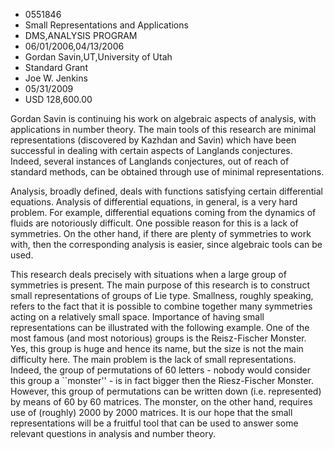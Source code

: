 
* 0551846
* Small Representations and Applications
* DMS,ANALYSIS PROGRAM
* 06/01/2006,04/13/2006
* Gordan Savin,UT,University of Utah
* Standard Grant
* Joe W. Jenkins
* 05/31/2009
* USD 128,600.00

Gordan Savin is continuing his work on algebraic aspects of analysis, with
applications in number theory. The main tools of this research are minimal
representations (discovered by Kazhdan and Savin) which have been successful in
dealing with certain aspects of Langlands conjectures. Indeed, several instances
of Langlands conjectures, out of reach of standard methods, can be obtained
through use of minimal representations.

Analysis, broadly defined, deals with functions satisfying certain differential
equations. Analysis of differential equations, in general, is a very hard
problem. For example, differential equations coming from the dynamics of fluids
are notoriously difficult. One possible reason for this is a lack of symmetries.
On the other hand, if there are plenty of symmetries to work with, then the
corresponding analysis is easier, since algebraic tools can be used.

This research deals precisely with situations when a large group of symmetries
is present. The main purpose of this research is to construct small
representations of groups of Lie type. Smallness, roughly speaking, refers to
the fact that it is possible to combine together many symmetries acting on a
relatively small space. Importance of having small representations can be
illustrated with the following example. One of the most famous (and most
notorious) groups is the Reisz-Fischer Monster. Yes, this group is huge and
hence its name, but the size is not the main difficulty here. The main problem
is the lack of small representations. Indeed, the group of permutations of 60
letters - nobody would consider this group a ``monster'' - is in fact bigger
then the Riesz-Fischer Monster. However, this group of permutations can be
written down (i.e. represented) by means of 60 by 60 matrices. The monster, on
the other hand, requires use of (roughly) 2000 by 2000 matrices. It is our hope
that the small representations will be a fruitful tool that can be used to
answer some relevant questions in analysis and number theory.
